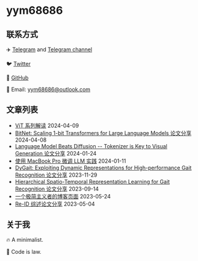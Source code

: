 # yym68686

## 联系方式

✈️ [Telegram](https://t.me/yym68686) and [Telegram channel](https://t.me/yymTalk)

🐦 [Twitter](https://twitter.com/yym68686)

📖 [GitHub](https://github.com/yym68686)

📮 Email: yym68686@outlook.com

## 文章列表

- [ViT 系列解读](./#post/vit.md) 2024-04-09
- [BitNet: Scaling 1-bit Transformers for Large Language Models 论文分享](./#post/bitnet.md) 2024-04-08
- [Language Model Beats Diffusion -- Tokenizer is Key to Visual Generation 论文分享](./#post/magvitv2.md) 2024-01-24
- [使用 MacBook Pro 微调 LLM 实践](./#post/fine-tuning.md) 2024-01-11
- [DyGait: Exploiting Dynamic Representations for High-performance Gait Recognition 论文分享](./#post/dygait.md) 2023-11-29
- [Hierarchical Spatio-Temporal Representation Learning for Gait Recognition 论文分享](./#post/hstl.md) 2023-09-14
- [一个极简主义者的博客页面](./#post/purepage.md) 2023-05-24
- [Re-ID 综述论文分享](./#post/reid.md) 2023-05-04

## 关于我

🔥 A minimalist.

📖 Code is law.